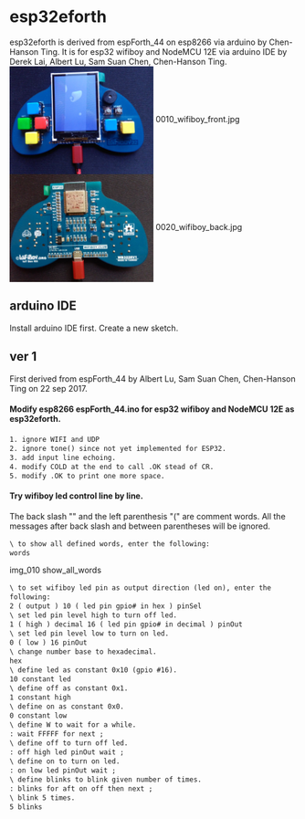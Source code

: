 # esp32eforth
esp32eforth is derived from espForth_44 on esp8266 via arduino by Chen-Hanson Ting.
It is for esp32 wifiboy and NodeMCU 12E via arduino IDE by Derek Lai, Albert Lu, Sam Suan Chen, Chen-Hanson Ting.
<img src="jpg/0010_wifiboy_front.jpg" width = "50%" alt="0010_wifiboy_front.jpg" align=center />
0010_wifiboy_front.jpg
<img src="jpg/0020_wifiboy_back.jpg" width = "50%" alt="0020_wifiboy_back.jpg" align=center />
0020_wifiboy_back.jpg

## arduino IDE
Install arduino IDE first. Create a new sketch.

## ver 1
First derived from espForth_44 by Albert Lu, Sam Suan Chen, Chen-Hanson Ting on 22 sep 2017.
#### Modify esp8266 espForth_44.ino for esp32 wifiboy and NodeMCU 12E as esp32eforth.
    1. ignore WIFI and UDP
    2. ignore tone() since not yet implemented for ESP32.
    3. add input line echoing.
    4. modify COLD at the end to call .OK stead of CR.
    5. modify .OK to print one more space.
#### Try wifiboy led control line by line.
The back slash "\" and the left parenthesis "(" are comment words. All the messages after back slash and between parentheses will be ignored.

	\ to show all defined words, enter the following: 
	words

img_010 show_all_words

    \ to set wifiboy led pin as output direction (led on), enter the following:
    2 ( output ) 10 ( led pin gpio# in hex ) pinSel
    \ set led pin level high to turn off led.
    1 ( high ) decimal 16 ( led pin gpio# in decimal ) pinOut
    \ set led pin level low to turn on led.
    0 ( low ) 16 pinOut
    \ change number base to hexadecimal.
    hex
    \ define led as constant 0x10 (gpio #16).
    10 constant led
    \ define off as constant 0x1.
    1 constant high
    \ define on as constant 0x0.
    0 constant low
    \ define W to wait for a while.
    : wait FFFFF for next ;
    \ define off to turn off led.
    : off high led pinOut wait ;
    \ define on to turn on led.
    : on low led pinOut wait ;
    \ define blinks to blink given number of times.
    : blinks for aft on off then next ;
    \ blink 5 times.
    5 blinks

